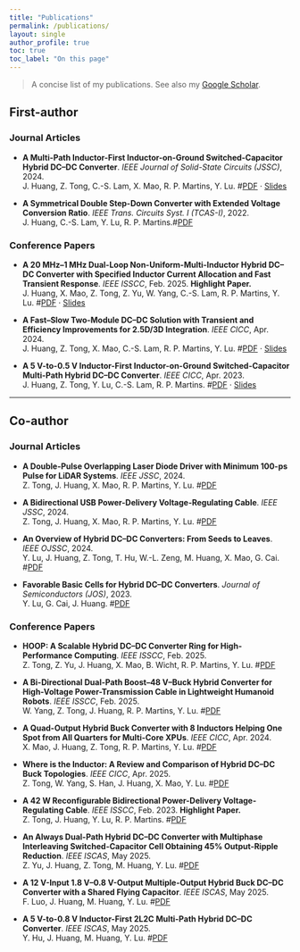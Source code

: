 ```yaml
---
title: "Publications"
permalink: /publications/
layout: single
author_profile: true
toc: true
toc_label: "On this page"
---
```


> A concise list of my publications. See also my [Google Scholar](https://scholar.google.com/citations?user=NETRgSoAAAAJ).

## First-author

### Journal Articles
- **A Multi-Path Inductor-First Inductor-on-Ground Switched-Capacitor Hybrid DC–DC Converter**. *IEEE Journal of Solid-State Circuits (JSSC)*, 2024.  
  J. Huang, Z. Tong, C.-S. Lam, X. Mao, R. P. Martins, Y. Lu. #[PDF](/files/jssc24_inductor_first.pdf) · [Slides](/files/jssc24_inductor_first_slides.pdf)

- **A Symmetrical Double Step-Down Converter with Extended Voltage Conversion Ratio**. *IEEE Trans. Circuits Syst. I (TCAS-I)*, 2022.  
  J. Huang, C.-S. Lam, Y. Lu, R. P. Martins.#[PDF](/files/tcasi22_sdsd.pdf)

### Conference Papers
- **A 20 MHz–1 MHz Dual-Loop Non-Uniform-Multi-Inductor Hybrid DC–DC Converter with Specified Inductor Current Allocation and Fast Transient Response**. *IEEE ISSCC*, Feb. 2025. **Highlight Paper.**  
  J. Huang, X. Mao, Z. Tong, Z. Yu, W. Yang, C.-S. Lam, R. P. Martins, Y. Lu. #[PDF](/files/isscc25_llsc.pdf) · [Slides](/files/isscc25_llsc_slides.pdf)

- **A Fast–Slow Two-Module DC–DC Solution with Transient and Efficiency Improvements for 2.5D/3D Integration**. *IEEE CICC*, Apr. 2024.  
  J. Huang, Z. Tong, X. Mao, C.-S. Lam, R. P. Martins, Y. Lu. #[PDF](/files/cicc24_two_module.pdf) · [Slides](/files/cicc24_two_module_slides.pdf)

- **A 5 V-to-0.5 V Inductor-First Inductor-on-Ground Switched-Capacitor Multi-Path Hybrid DC–DC Converter**. *IEEE CICC*, Apr. 2023.  
  J. Huang, Z. Tong, Y. Lu, C.-S. Lam, R. P. Martins. #[PDF](/files/cicc23_iog.pdf) · [Slides](/files/cicc23_iog_slides.pdf)

---

## Co-author

### Journal Articles
- **A Double-Pulse Overlapping Laser Diode Driver with Minimum 100-ps Pulse for LiDAR Systems**. *IEEE JSSC*, 2024.  
  Z. Tong, J. Huang, X. Mao, R. P. Martins, Y. Lu. #[PDF](/files/jssc24_lidar_driver.pdf)

- **A Bidirectional USB Power-Delivery Voltage-Regulating Cable**. *IEEE JSSC*, 2024.  
  Z. Tong, J. Huang, X. Mao, R. P. Martins, Y. Lu. #[PDF](/files/jssc24_vr_cable.pdf)

- **An Overview of Hybrid DC–DC Converters: From Seeds to Leaves**. *IEEE OJSSC*, 2024.  
  Y. Lu, J. Huang, Z. Tong, T. Hu, W.-L. Zeng, M. Huang, X. Mao, G. Cai. #[PDF](/files/ojssc24_overview.pdf)

- **Favorable Basic Cells for Hybrid DC–DC Converters**. *Journal of Semiconductors (JOS)*, 2023.  
  Y. Lu, G. Cai, J. Huang. #[PDF](/files/jos23_favorable_cells.pdf)

### Conference Papers
- **HOOP: A Scalable Hybrid DC–DC Converter Ring for High-Performance Computing**. *IEEE ISSCC*, Feb. 2025.  
  Z. Tong, Z. Yu, J. Huang, X. Mao, B. Wicht, R. P. Martins, Y. Lu. #[PDF](/files/isscc25_hoop.pdf)

- **A Bi-Directional Dual-Path Boost–48 V–Buck Hybrid Converter for High-Voltage Power-Transmission Cable in Lightweight Humanoid Robots**. *IEEE ISSCC*, Feb. 2025.  
  W. Yang, Z. Tong, J. Huang, R. P. Martins, Y. Lu. #[PDF](/files/isscc25_bidir48v.pdf)

- **A Quad-Output Hybrid Buck Converter with 8 Inductors Helping One Spot from All Quarters for Multi-Core XPUs**. *IEEE CICC*, Apr. 2024.  
  X. Mao, J. Huang, Z. Tong, R. P. Martins, Y. Lu. #[PDF](/files/cicc24_quad_output.pdf)

- **Where is the Inductor: A Review and Comparison of Hybrid DC–DC Buck Topologies**. *IEEE CICC*, Apr. 2025.  
  Z. Tong, W. Yang, S. Han, J. Huang, X. Mao, Y. Lu. #[PDF](/files/cicc25_where_inductor.pdf)

- **A 42 W Reconfigurable Bidirectional Power-Delivery Voltage-Regulating Cable**. *IEEE ISSCC*, Feb. 2023. **Highlight Paper.**  
  Z. Tong, J. Huang, Y. Lu, R. P. Martins. #[PDF](/files/isscc23_vr_cable.pdf)

- **An Always Dual-Path Hybrid DC–DC Converter with Multiphase Interleaving Switched-Capacitor Cell Obtaining 45% Output-Ripple Reduction**. *IEEE ISCAS*, May 2025.  
  Z. Yu, J. Huang, Z. Tong, M. Huang, Y. Lu. #[PDF](/files/iscas25_dual_path.pdf)

- **A 12 V-Input 1.8 V–0.8 V-Output Multiple-Output Hybrid Buck DC–DC Converter with a Shared Flying Capacitor**. *IEEE ISCAS*, May 2025.  
  F. Luo, J. Huang, M. Huang, Y. Lu. #[PDF](/files/iscas25_shared_fc.pdf)

- **A 5 V-to-0.8 V Inductor-First 2L2C Multi-Path Hybrid DC–DC Converter**. *IEEE ISCAS*, May 2025.  
  Y. Hu, J. Huang, M. Huang, Y. Lu. #[PDF](/files/iscas25_iog_2l2c.pdf)
